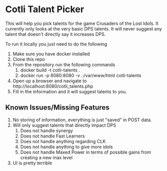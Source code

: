 # Cotli Talent Picker
This will help you pick talents for the game Crusaders of the Lost Idols. It currently only looks at the very basic DPS talents. It will never suggest any talent that doesn't directly say it increases DPS.

To run it locally you just need to do the following
1. Make sure you have docker installed
2. Clone this repo
3. From the repository run the following commands
    1. docker build -t cotli-talents .
    2. docker run -p 8080:8080 -v .:/var/www/html cotli-talents
4. Open up a browser and navigate to http://localhost:8080/cotli_talents.php
5. Fill in the information and it will suggest talents to you.

## Known Issues/Missing Features

1. No storing of information, everything is just "saved" in POST data.
2. Will only suggest talents that directly impact DPS
    1. Does not handle synergy
    2. Does not handle Fast Learners
    3. Does not handle anything regarding CLK
    4. Does not handle anything to give more idols
    5. Does not handle Maxed Power in terms of possible gains from creating a new max level
3. UI is pretty terrible
